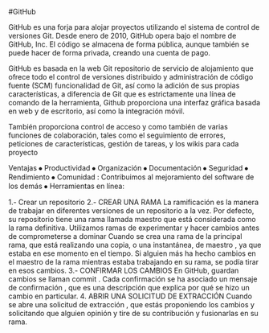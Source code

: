 #GitHub

GitHub es una forja  para alojar proyectos utilizando el sistema de control de versiones Git. Desde enero
de 2010, GitHub opera bajo el nombre de GitHub, Inc. El código se almacena de forma pública, aunque 
también se puede hacer de forma privada, creando una cuenta de pago.

GitHub es basada en la web Git repositorio de servicio de alojamiento que ofrece todo el control de 
versiones distribuido y administración de código fuente (SCM) funcionalidad de Git, así como la adición 
de sus propias características, a diferencia de Git que es estrictamente una línea de comando de la herramienta, 
Github proporciona una interfaz gráfica basada en web y de escritorio, así como la integración móvil.

También proporciona control de acceso y como también de varias funciones de colaboración, tales como el seguimiento de errores,
peticiones de características, gestión de tareas, y los wikis para cada proyecto

Ventajas
⦁	Productividad
⦁	Organización
⦁	Documentación
⦁	Seguridad
⦁	Rendimiento
⦁	Comunidad : Contribuimos al mejoramiento del software de los demás
⦁	Herramientas en línea:

1.- Crear un repositorio
2.- CREAR UNA RAMA
La ramificación es la manera de trabajar en diferentes versiones de un repositorio a la vez.
Por defecto, su repositorio tiene una rama llamada maestro que está considerada como la rama definitiva.
Utilizamos ramas de experimentar y hacer cambios antes de comprometerse a dominar 
Cuando se crea una rama de la principal rama, que está realizando una copia, o una instantánea,
de maestro , ya que estaba en ese momento en el tiempo.
Si alguien más ha hecho cambios en el maestro de la rama mientras estaba trabajando en su rama, se podía tirar en esos cambios.
 3.- CONFIRMAR LOS CAMBIOS
En GitHub, guardan cambios se llaman commit . Cada confirmación se ha asociado un mensaje de confirmación , 
que es una descripción que explica por qué se hizo un cambio en particular. 
4. ABRIR UNA SOLICITUD DE EXTRACCIÓN
Cuando se abre una solicitud de extracción , que estás proponiendo los cambios y solicitando que alguien opinión y tire de su contribución y fusionarlas en su rama. 
 
